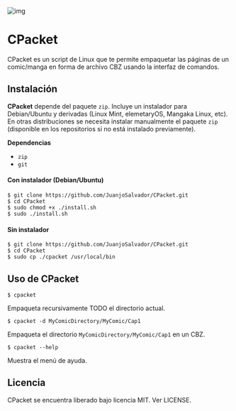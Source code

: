 ![img](https://img.shields.io/badge/shell-bash%204.3.42-brightgreen.svg)
# CPacket
CPacket es un script de Linux que te permite empaquetar las páginas de un comic/manga en forma de archivo CBZ usando la interfaz de comandos.

## Instalación

**CPacket** depende del paquete `zip`. Incluye un instalador para Debian/Ubuntu y derivadas (Linux Mint, elemetaryOS, Mangaka Linux, etc). En otras distribuciones se necesita instalar manualmente el paquete `zip` (disponible en los repositorios si no está instalado previamente).

**Dependencias**
 * `zip`
 * `git`

#### Con instalador (Debian/Ubuntu)

    $ git clone https://github.com/JuanjoSalvador/CPacket.git
    $ cd CPacket
    $ sudo chmod +x ./install.sh
    $ sudo ./install.sh

#### Sin instalador

    $ git clone https://github.com/JuanjoSalvador/CPacket.git
    $ cd CPacket
    $ sudo cp ./cpacket /usr/local/bin

## Uso de CPacket

    $ cpacket

Empaqueta recursivamente TODO el directorio actual.

    $ cpacket -d MyComicDirectory/MyComic/Cap1

Empaqueta el directorio `MyComicDirectory/MyComic/Cap1` en un CBZ.

    $ cpacket --help

Muestra el menú de ayuda.

## Licencia

CPacket se encuentra liberado bajo licencia MIT. Ver LICENSE.
